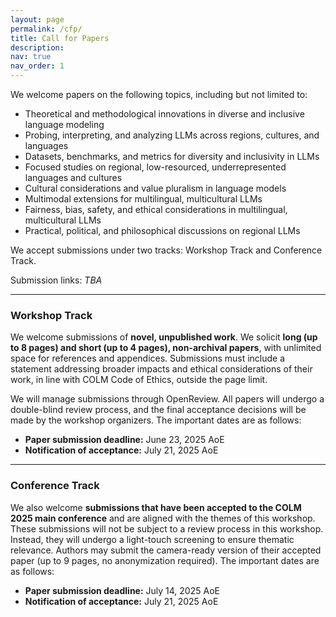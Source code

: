 ```yaml
---
layout: page
permalink: /cfp/
title: Call for Papers
description:
nav: true
nav_order: 1
---
```


We welcome papers on the following topics, including but not limited to:  

* Theoretical and methodological innovations in diverse and inclusive language modeling  
* Probing, interpreting, and analyzing LLMs across regions, cultures, and languages  
* Datasets, benchmarks, and metrics for diversity and inclusivity in LLMs  
* Focused studies on regional, low-resourced, underrepresented languages and cultures  
* Cultural considerations and value pluralism in language models  
* Multimodal extensions for multilingual, multicultural LLMs  
* Fairness, bias, safety, and ethical considerations in multilingual, multicultural LLMs  
* Practical, political, and philosophical discussions on regional LLMs

We accept submissions under two tracks: Workshop Track and Conference Track.

Submission links: _TBA_

---

### Workshop Track

We welcome submissions of **novel, unpublished work**. We solicit **long (up to 8 pages) and short (up to 4 pages), non-archival papers**, with unlimited space for references and appendices. Submissions must include a statement addressing broader impacts and ethical considerations of their work, in line with COLM Code of Ethics, outside the page limit.

We will manage submissions through OpenReview. All papers will undergo a double-blind review process, and the final acceptance decisions will be made by the workshop organizers. The important dates are as follows:

* **Paper submission deadline:** June 23, 2025 AoE
* **Notification of acceptance:** July 21, 2025 AoE

---

### Conference Track

We also welcome **submissions that have been accepted to the COLM 2025 main conference** and are aligned with the themes of this workshop. These submissions will not be subject to a review process in this workshop. Instead, they will undergo a light-touch screening to ensure thematic relevance. Authors may submit the camera-ready version of their accepted paper (up to 9 pages, no anonymization required). The important dates are as follows:  

* **Paper submission deadline:** July 14, 2025 AoE  
* **Notification of acceptance:** July 21, 2025 AoE